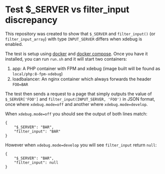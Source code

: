 # Test $_SERVER vs filter_input discrepancy

This repository was created to show that `$_SERVER` and `filter_input()` (or `filter_input_array`) with type `INPUT_SERVER` differs when xdebug is enabled.

The test is setup using [docker](https://www.docker.com/) and [docker compose](https://docs.docker.com/compose/reference/). Once you have it installed, you can run `run.sh` and it will start two containers:

1. app: A PHP container with FPM and xdebug (image built will be found as `local/php:8-fpm-xdebug`)
2. loadbalancer: An nginx container which always forwards the header `FOO=BAR`

The test then sends a request to a page that simply outputs the value of `$_SERVER['FOO']` and `filter_input(INPUT_SERVER, 'FOO')` in JSON format, once where `xdebug.mode=off` and another where `xdebug.mode=develop`.

When `xdebug.mode=off` you should see the output of both lines match:

```
{
    "$_SERVER": "BAR",
    "filter_input": "BAR"
}
```

However when `xdebug.mode=develop` you will see `filter_input` return `null`:

```
{
    "$_SERVER": "BAR",
    "filter_input": null
}
```
